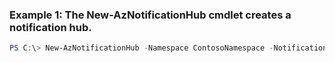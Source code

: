 ### Example 1: The New-AzNotificationHub cmdlet creates a notification hub.
```powershell
PS C:\> New-AzNotificationHub -Namespace ContosoNamespace -NotificationHubObj {NotificationHubObj} -ResourceGroup ContosoNotificationsGroup
```

